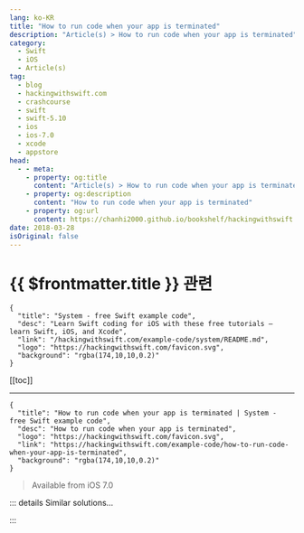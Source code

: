 ```yaml
---
lang: ko-KR
title: "How to run code when your app is terminated"
description: "Article(s) > How to run code when your app is terminated"
category:
  - Swift
  - iOS
  - Article(s)
tag: 
  - blog
  - hackingwithswift.com
  - crashcourse
  - swift
  - swift-5.10
  - ios
  - ios-7.0
  - xcode
  - appstore
head:
  - - meta:
    - property: og:title
      content: "Article(s) > How to run code when your app is terminated"
    - property: og:description
      content: "How to run code when your app is terminated"
    - property: og:url
      content: https://chanhi2000.github.io/bookshelf/hackingwithswift.com/example-code/how-to-run-code-when-your-app-is-terminated.html
date: 2018-03-28
isOriginal: false
---
```


# {{ $frontmatter.title }} 관련

```component VPCard
{
  "title": "System - free Swift example code",
  "desc": "Learn Swift coding for iOS with these free tutorials – learn Swift, iOS, and Xcode",
  "link": "/hackingwithswift.com/example-code/system/README.md",
  "logo": "https://hackingwithswift.com/favicon.svg",
  "background": "rgba(174,10,10,0.2)"
}
```

[[toc]]

---

```component VPCard
{
  "title": "How to run code when your app is terminated | System - free Swift example code",
  "desc": "How to run code when your app is terminated",
  "logo": "https://hackingwithswift.com/favicon.svg",
  "link": "https://hackingwithswift.com/example-code/how-to-run-code-when-your-app-is-terminated",
  "background": "rgba(174,10,10,0.2)"
}
```

> Available from iOS 7.0

<!-- TODO: 작성 -->

<!-- 
If you need to execute code when your app isn’t running, there are several options open to you depending on what you’re trying to do.

- Background fetch will let your app run in the background for about 30 seconds at scheduled intervals. The goal of this is to fetch data and prepare your UI for when the app runs next.
<li>Push notifications let your app fetch fresh data from your server. You can make a message appear on the device if you want, but it’s not required – silent push notifications let you skip that part.
<li>Local notifications let you display an alert to the user, along with any media attachments you want and some options for the user to select from. If they choose those options then your app can be launched in the foreground or background to handle them.

I want to show you how to use background fetch, which is both the most powerful but also the most unreliable of the three options.

It’s powerful because it lets you request that your app be launched in the background after a set time has passed. For example, you might say “launch my app every hour,” so that you can fetch new stories for your user to read when they launch their app next. This effectively means your app is already up to date when it gets launched next, rather than the user having to wait for the data refresh to happen after it launches.

So, your app can launch itself in the background spontaneously – sounds great, right? Well, there are significant downsides you need to be aware of, which is why background fetch can be simultaneously the most powerful but also the most unreliable of options for background tasks.

The downsides are:

1. The time you request is advisory, which means if you request 30 minutes you can’t expect your app to be run in exactly 30 minutes.
<li>It can be disabled or restricted on a per-app level, or disabled system wide if the device has entered low-power mode.
<li>iOS attempts to monitor when apps are commonly launched and will attempt to adjust background fetch to match real world usage. 
<li>The system evaluates how you use your background fetch time and will adjust how likely your app is to run again based on what you do.

Each of those bear more explanation, so I want to elaborate just a little before giving you some code. 

When it comes to requesting a time, you have two options: specify a value in seconds (e.g. 86400 is more or less one day), or provide the special value `UIApplicationBackgroundFetchIntervalMinimum`, which literally means “as often as possible.”

The problem is that many apps are likely to have background fetch enabled, all with different timers being triggered by the system. So, to reduce battery usage iOS will batch requests: if your app is due to refresh in 28 minutes and another is due to refresh in 29 minutes, the system is likely to move things around so they can both be run in 29 minutes.

Similarly, the system will adjust your background fetch requests based on what the user actually does with your app. For example, if the user always checks your app at 8am every morning, iOS should in theory be likely to trigger a background fetch shortly before. If they never check your app during the night, presumably because they are asleep, iOS should in theory not schedule your background fetch during that period.

Now, I said “in theory” both times because we don’t really know – Apple doesn’t publish specifics here, other than to say that iOS does perform some user monitoring to adapt itself.

As well as monitoring the user, iOS also monitors your code. Here’s a quote from Apple’s own documentation: 

<blockquote>
Apps that download small amounts of content quickly, and accurately reflect when they had content available to download, are more likely to receive execution time in the future than apps that take a long time to download their content or that claim content was available but then do not download anything.

</blockquote>
So, if you abuse the system you’ll get run less often, but if you’re a good citizen then you’ll be called more often – or at least more like what you requested in the first place.

OK, that’s enough explanation of the benefits and problems of background fetch – let’s look at how you actually make it happen.

First, go to your project’s settings and choose the Capabilities tab. You need to enable the Background Modes capability, then check the box marked Background Fetch. This modifies your app’s Info.plist file to add the “fetch” background mode that enables all the following functionality.

Second, tell iOS how often you want background fetch to happen. This is usually done inside the `didFinishLaunchingWithOptions` method in <FontIcon icon="fa-brands fa-swift"/>`AppDelegate.swift`, like this:

```swift
application.setMinimumBackgroundFetchInterval(1800)
```

That requests 1800 seconds between updates, which is 30 minutes. Note that this is a *minimum* amount of time between updates, not a *precise* amount of time between updates.

You can and should adjust this from anywhere in your app based on user preferences. For example, if the user requests updates as often as possible, you might run code like this:

```swift
UIApplication.shared.setMinimumBackgroundFetchInterval(UIApplication.backgroundFetchIntervalMinimum)
```

Now that you’ve requested a background fetch, it’s time to write some code to run when that fetch actually happens. This is done by implementing the `performFetchWithCompletionHandler` method in your app delegate, and calling its completion handler to tell iOS the result of your data fetch.

When you call the completion handler iOS expects to be told how your fetch went, and there are three possible values you can send back: new data was received, no new data was available, or the fetch failed. Again, iOS expects you to be honest here – don’t try to lie and say new data was available when you didn’t actually fetch anything, somehow hoping it means you’ll get called again.

Obviously I don’t know how your app fetches its data, but I’m going to provide some example code to get you started. In this example, `fetchSomeData()` will return `nil` if the fetch failed, but if it succeeded will send back some data with its `newData` property set to either true or false so we can accurately report back to iOS.

Put this method inside <FontIcon icon="fa-brands fa-swift"/>`AppDelegate.swift`:

```swift
func application(_ application: UIApplication, performFetchWithCompletionHandler completionHandler: @escaping (UIBackgroundFetchResult) -> Void) {
    // fetch data from internet now
    guard let data = fetchSomeData() else {
        // data download failed
        completionHandler(.failed)
        return
    }

    if data.isNew {
        // data download succeeded and is new
        completionHandler(.newData)
    } else {
        // data downloaded succeeded and is not new
        completionHandler(.noData)
    }
}
```

Now, this should set your mind thinking that if your fetch fails too often or if you return `.noData` too often, iOS might reduce the frequency of your background fetches. Again, though, please remember that the system does monitor your usage, so you might get penalized if you attempt to abuse this system.

Now that you have implemented the code to run your fetches, there are two `UIApplication` properties that you might want to check.

First, `backgroundRefreshStatus` will tell you whether background fetch is available to use, denied by the user, or restricted by some external force – i.e., not available, and can’t *be* enabled by the user. You can check it like this:

```swift
if application.backgroundRefreshStatus == .available {
    // yay!
}
```

You can and should try disabling background refresh yourself in order to ensure your app behaves well. To try this out, go to the Settings app, then choose General > Background App Refresh, and toggle the switch next to your app. You can also try enabling low-power mode by going to Settings > Battery and enabling the Low Power Mode switch.

Second, the `applicationState` property will tell you whether your app is currently running in the background. Ideally you’ll use this to limit the amount of work you do, because again iOS is watching you and it’s important to play nicely. You can check it like this:

```swift
if application.applicationState == .background {
    // run important background tasks
}
```

That’s all the code you need to support background app refresh, so now it’s just down to you to test that everything works well. If you’re patient you can just sit and wait until iOS triggers your fetch code, but a much better option is to trigger a background fetch on demand.

Xcode has an option for this built right in, so go ahead and launch your app and normal then go to the Debug menu and choose Simulate Background Fetch. That will run a background fetch even if your app is currently in the foreground, allowing you to ensure everything works as intended.

An alternative is to run your whole app as if it were a background launch, which is an option you can enable for your launch schemes. To try this out, hold down the Alt key then go to the Product menu and choose “Run…”. This will let you edit the “Run” schema for your app, and you should see “Launch due to a background fetch event” as one of the checkboxes there. 

When you check that box and click Run, you’ve modified the Run schema so that your app is *always* run as a background fetch – even next time when you just click play or press <kbd>Cmd</kbd>+R. You’ll probably want to leave that box unchecked most of the time!

-->

::: details Similar solutions…

<!--
/quick-start/concurrency/how-to-use-mainactor-to-run-code-on-the-main-queue">How to use @MainActor to run code on the main queue 
/quick-start/swiftui/how-to-use-instruments-to-profile-your-swiftui-code-and-identify-slow-layouts">How to use Instruments to profile your SwiftUI code and identify slow layouts 
/example-code/uikit/how-to-localize-your-ios-app">How to localize your iOS app 
/quick-start/swiftui/how-to-run-code-when-your-app-launches">How to run code when your app launches 
/example-code/uikit/how-to-change-your-app-icon-dynamically-with-setalternateiconname">How to change your app icon dynamically with setAlternateIconName()</a>
-->

:::


